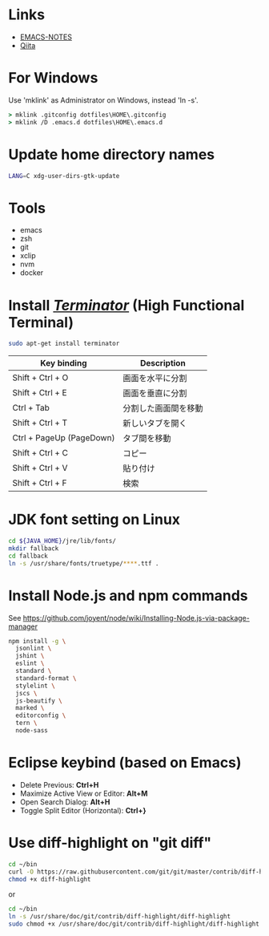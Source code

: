 # Links

- [EMACS-NOTES](EMACS-NOTES.md)
- [Qiita](//qiita.com/ybiquitous)

# For Windows

Use 'mklink' as Administrator on Windows, instead 'ln -s'.

```bat
> mklink .gitconfig dotfiles\HOME\.gitconfig
> mklink /D .emacs.d dotfiles\HOME\.emacs.d
```

# Update home directory names

```sh
LANG=C xdg-user-dirs-gtk-update
```

# Tools

- emacs
- zsh
- git
- xclip
- nvm
- docker

# Install _[Terminator](http://gnometerminator.blogspot.jp/)_ (High Functional Terminal)

```sh
sudo apt-get install terminator
```

| Key binding              | Description          |
| ------------------------ | -------------------- |
| Shift + Ctrl + O         | 画面を水平に分割     |
| Shift + Ctrl + E         | 画面を垂直に分割     |
| Ctrl + Tab               | 分割した画面間を移動 |
| Shift + Ctrl + T         | 新しいタブを開く     |
| Ctrl + PageUp (PageDown) | タブ間を移動         |
| Shift + Ctrl + C         | コピー               |
| Shift + Ctrl + V         | 貼り付け             |
| Shift + Ctrl + F         | 検索                 |

# JDK font setting on Linux

```sh
cd ${JAVA_HOME}/jre/lib/fonts/
mkdir fallback
cd fallback
ln -s /usr/share/fonts/truetype/****.ttf .
```

# Install Node.js and npm commands

See https://github.com/joyent/node/wiki/Installing-Node.js-via-package-manager

```sh
npm install -g \
  jsonlint \
  jshint \
  eslint \
  standard \
  standard-format \
  stylelint \
  jscs \
  js-beautify \
  marked \
  editorconfig \
  tern \
  node-sass
```

# Eclipse keybind (based on Emacs)

- Delete Previous: __Ctrl+H__
- Maximize Active View or Editor: __Alt+M__
- Open Search Dialog: __Alt+H__
- Toggle Split Editor (Horizontal): __Ctrl+}__

# Use diff-highlight on "git diff"

```sh
cd ~/bin
curl -O https://raw.githubusercontent.com/git/git/master/contrib/diff-highlight/diff-highlight
chmod +x diff-highlight
```

or

```sh
cd ~/bin
ln -s /usr/share/doc/git/contrib/diff-highlight/diff-highlight
sudo chmod +x /usr/share/doc/git/contrib/diff-highlight/diff-highlight
```
